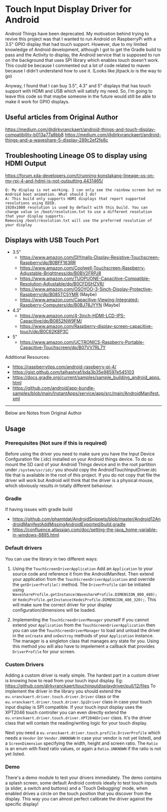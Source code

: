 # Touch Input Display Driver for Android 

Android Things have been deprecated. My motivation behind trying to revive this project was that I wanted to run Android on RaspberryPi with a 3.5" GPIO display that had touch support.
However, due to my limited knowledge of Android development, although I got to get the Gradle build to pass and the Activity to display, the Android service that is supposed to run on the background that uses SPI library which enables touch doesn't work. 
This could be because I commented out a lot of code related to maven because I didn't understand how to use it. (Looks like jitpack.io is the way to go)

Anyway, I found that I can buy 3.5", 4.3" and 5" displays that has touch support with HDMI and USB which will satisfy my need.
So, I'm going to leave this code so that maybe someone in the future would still be able to make it work for GPIO displays.

## Useful articles from Original Author
https://medium.com/@dirkvranckaert/android-things-and-touch-display-compatibility-b013a77a8bb8
https://medium.com/@dirkvranckaert/android-things-and-a-waveshare-5-display-289c2ef2fe8c

## Troubleshooting Lineage OS to display using HDMI Output
https://forum.xda-developers.com/t/running-konstakang-lineage-os-on-my-rpi-4-and-hdmi-is-not-outputting.4431465/
```
Q: My display is not working. I can only see the rainbow screen but no Android boot animation. What should I do?
A: This build only supports HDMI displays that report supported resolutions using EDID. 
1920x1080 resolution is used by default with this build. You can change value in /boot/resolution.txt to use a different resolution that your display supports. 
Removing /boot/resolution.txt will use the preferred resolution of your display
```

## Displays with USB Touch Port
- 3.5"
  - https://www.amazon.com/DIYmalls-Display-Resistive-Touchscreen-Raspberry/dp/B0BFF163RR
  - https://www.amazon.com/Coolwell-Touchscreen-Raspberry-Adjustable-Brightness/dp/B0BV2FRPJ8
  - https://www.amazon.com/TUOPUONE-Capacitive-Compatible-Resolution-Adjustable/dp/B0CFDSHZVR/
  - https://www.amazon.com/OSOYOO-3-5inch-Display-Protective-Raspberry/dp/B085TC5YMR  (Maybe)
  - https://www.amazon.com/Capacitive-Viewing-Integrated-Raspberry-Computers/dp/B0BJ78JYYN (Maybe)
- 4.3"
  - https://www.amazon.com/4-3inch-HDMI-LCD-IPS-Capacitive/dp/B0852NW9FM/
  - https://www.amazon.com/Raspberry-display-screen-capacitive-touch/dp/B0C62K8P3C
- 5"
  - https://www.amazon.com/UCTRONICS-Raspberry-Portable-Capacitive-Touchscreen/dp/B07VV7RL7Y

Additional Resources:
 - https://raspberrytips.com/android-raspberry-pi-4/
 - https://gist.github.com/talhashraf/bda3b35e98597e545103
 - https://docs.gradle.org/current/samples/sample_building_android_apps.html
 - https://github.com/android/app-bundle-samples/blob/main/InstantApps/service/app/src/main/AndroidManifest.xml

---
Below are Notes from Original Author
## Usage
### Prerequisites (Not sure if this is required)
Before using the driver you need to make sure you have the Input Device Confguration file (.idc) installed on your Android things device. To do so mount the SD card of your Android Things device and in the root partition under `/system/usr/idc/` you should copy the AndroidTouchInputDriver.idc file that is available in the root of this project. If you do not copy that file the driver will work but Android will think that the driver is a physical mouse, which obviously results in totally different behaviour.
### Gradle
If having issues with gradle build
 - https://github.com/phamtdat/AndroidSnippets/blob/master/Android12AndroidManifestAddMissingAndroidExported/build.gradle
 - https://confluence.atlassian.com/doc/setting-the-java_home-variable-in-windows-8895.html
 
### Default drivers
You can use the library in two different ways:

1. Using the `TouchScreenDriverApplication`
Add an `Application` to your source code and reference it from the AndroidManifest. Then extend your application from the `TouchScreenDriverApplication` and override the `getDriverProfile()` method.
The `DriverProfile` can be initiated using `WaveshareProfile.getInstance(WaveshareProfile.DIMENSION_800_480);` or `KedeiProfile.getInstance(KedeiProfile.DIMENSION_480_320);`. This will make sure the correct driver for your display configuration/dimensions will be loaded.

2. Implementing the `TouchScreenDriverManager` yourself
If you cannot extend your `Application` from the `TouchScreenDriverApplication` then you can use the `TouchScreenDriverManager` to load and unload the driver in the `onCreate` and `onDestroy` methods of your `Application` instance. The manager is a singleton class that manages any state for you. Using this method you will also have to impelement a callback that provides `DriverProfile` for your screen.

### Custom Drivers
Adding a custom driver is really simple. The hardest part in a custom driver is knowing how to read from your touch input display.
Eg: https://github.com/dirkvranckaert/touchinputdisplaydriver/pull/12/files
To implement the driver in the library you should extend the `eu.vranckaert.driver.touch.driver.Driver` class or the `eu.vranckaert.driver.touch.driver.SpiDriver` class in case your touch input display is SPI compatible. If your touch input display uses the XPT2046 touch controller you can even directly extend the `eu.vranckaert.driver.touch.driver.XPT2046Driver` class. It's the driver class that will contain the reading/writing logic for your touch display.

Next you need a `eu.vranckaert.driver.touch.profile.DriverProfile` which needs a `Vendor` (or `Vendor.UNKNOWN` in case your vendor is not yet listed), and a `ScreenDimension` specifying the width, height and screen ratio. The `Ratio` is an enum with fixed ratio values, or again a `Ratio.UNKNOWN` if the ratio is not yet listed.

### Demo
There's a demo module to test your drivers immediately. The demo contains a splash screen, some default Android controls ideally to test touch inputs (a slider, a switch and buttons) and a 'Touch Debugging' mode, when enabled drives a circle on the touch position that you discover from the display. This way you can almost perfect calibrate the driver against the specific display!

